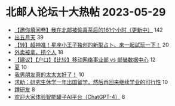 # 北邮人论坛十大热帖 2023-05-29

- [【邀你填问卷】我在北邮被偷喜茶后的161个小时（更新中）](https://bbs.byr.cn/article/Talking/6388914) 142
- [出五月天](https://bbs.byr.cn/article/Music/343589) 39
- [【转】超神准！星座小王子独创的新型占卜、來一起試玩一下！](https://bbs.byr.cn/article/Constellations/326533) 20
- [外卖被拿，捞个人](https://bbs.byr.cn/article/Picture/3341794) 18
- [【建议】【户口】【比较】移动网络事业部 vs 邮储数据中心](https://bbs.byr.cn/article/Job/2191762) 12
- [夏](https://bbs.byr.cn/article/Photo/275533) 10
- [我男朋友真的太太太好了！](https://bbs.byr.cn/article/Feeling/3199938) 10
- [求助：研究生休学一年出国留学，然后再回来继续学业的可行性](https://bbs.byr.cn/article/GoAbroad/392731) 10
- [蹲研友](https://bbs.byr.cn/article/Friends/2040501) 8
- [欢迎大家体验智能罐子AI平台（ChatGPT-4）](https://bbs.byr.cn/article/Entrepreneurship/29094) 8


